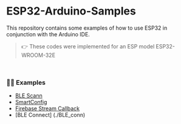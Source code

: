 # ESP32-Arduino-Samples
This repository contains some examples of how to use ESP32 in conjunction with the Arduino IDE.


> 👉  These codes were implemented for an ESP model ESP32-WROOM-32E


<br>

### 🏋️‍♂️ Examples 
- [BLE Scann](./BLE_scan)
- [SmartConfig](./smartconfig)
- [Firebase Stream Callback](./stream_callback)
- [BLE Connect] (./BLE_conn)